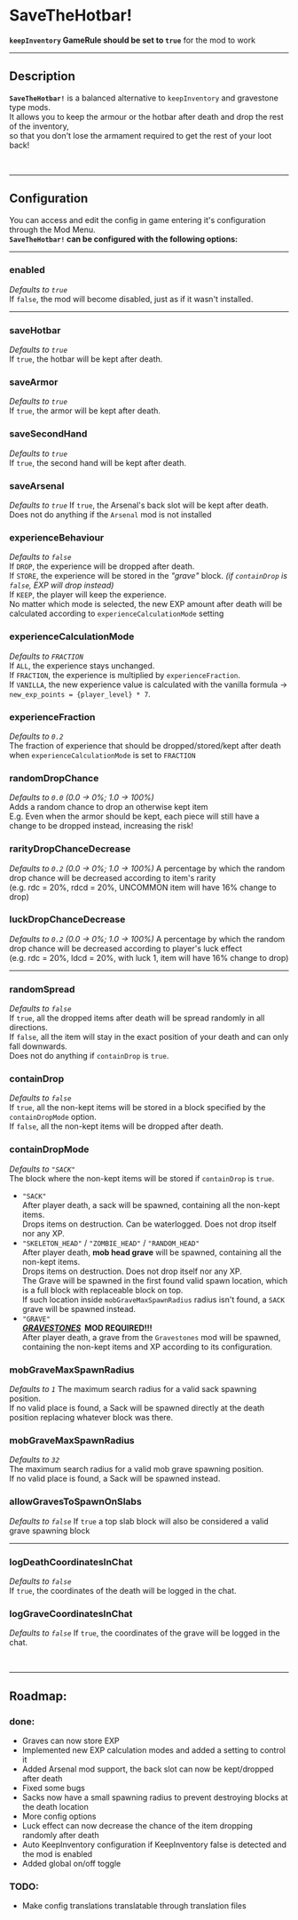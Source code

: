 # SaveTheHotbar!

**`keepInventory` GameRule should be set to `true`** for the mod to work

<hr>

## Description

**`SaveTheHotbar!`** is a balanced alternative to `keepInventory` and gravestone type mods.  
It allows you to keep the armour or the hotbar after death and drop the rest of the inventory,  
so that you don't lose the armament required to get the rest of your loot back!

<br>
<hr>

## Configuration

You can access and edit the config in game entering it's configuration through the Mod Menu.  
**`SaveTheHotbar!` can be configured with the following options:**

<hr>

### enabled

*Defaults to `true`*  
If `false`, the mod will become disabled, just as if it wasn't installed.

<hr>


### saveHotbar

*Defaults to `true`*  
If `true`, the hotbar will be kept after death.

### saveArmor

*Defaults to `true`*  
If `true`, the armor will be kept after death.

### saveSecondHand

*Defaults to `true`*  
If `true`, the second hand will be kept after death.


### saveArsenal

*Defaults to `true`*
If `true`, the Arsenal's back slot will be kept after death.  
Does not do anything if the `Arsenal` mod is not installed


### experienceBehaviour

*Defaults to `false`*  
If `DROP`, the experience will be dropped after death.  
If `STORE`, the experience will be stored in the *"grave"* block. *(if `containDrop` is `false`, EXP will drop instead)*  
If `KEEP`, the player will keep the experience.  
No matter which mode is selected, the new EXP amount after death will be calculated according to `experienceCalculationMode` setting

### experienceCalculationMode

*Defaults to `FRACTION`*  
If `ALL`, the experience stays unchanged.  
If `FRACTION`, the experience is multiplied by `experienceFraction`.  
If `VANILLA`, the new experience value is calculated with the vanilla formula -> `new_exp_points = {player_level} * 7`.

### experienceFraction

*Defaults to `0.2`*  
The fraction of experience that should be dropped/stored/kept after death when `experienceCalculationMode` is set to `FRACTION`


### randomDropChance

*Defaults to `0.0` (0.0 -> 0%; 1.0 -> 100%)*  
Adds a random chance to drop an otherwise kept item  
E.g. Even when the armor should be kept, each piece will still have a change to be dropped instead, increasing the risk!

### rarityDropChanceDecrease

*Defaults to `0.2` (0.0 -> 0%; 1.0 -> 100%)*
A percentage by which the random drop chance will be decreased according to item's rarity  
(e.g. rdc = 20%, rdcd = 20%, UNCOMMON item will have 16% change to drop)

### luckDropChanceDecrease

*Defaults to `0.2` (0.0 -> 0%; 1.0 -> 100%)*
A percentage by which the random drop chance will be decreased according to player's luck effect  
(e.g. rdc = 20%, ldcd = 20%, with luck 1, item will have 16% change to drop)

<hr>


### randomSpread

*Defaults to `false`*  
If `true`, all the dropped items after death will be spread randomly in all directions.  
If `false`, all the item will stay in the exact position of your death and can only fall downwards.  
Does not do anything if `containDrop` is `true`.

### containDrop

*Defaults to `false`*  
If `true`, all the non-kept items will be stored in a block specified by the `containDropMode` option.  
If `false`, all the non-kept items will be dropped after death.

### containDropMode

*Defaults to `"SACK"`*  
The block where the non-kept items will be stored if `containDrop` is `true`.
- `"SACK"`  
  After player death, a sack will be spawned, containing all the non-kept items.  
  Drops items on destruction. Can be waterlogged. Does not drop itself nor any XP.
- `"SKELETON_HEAD"` / `"ZOMBIE_HEAD"` / `"RANDOM_HEAD"`   
  After player death, **mob head grave** will be spawned, containing all the non-kept items.  
  Drops items on destruction. Does not drop itself nor any XP.  
  The Grave will be spawned in the first found valid spawn location, which is a full block with replaceable block on top.  
  If such location inside `mobGraveMaxSpawnRadius` radius isn't found, a `SACK` grave will be spawned instead.
- `"GRAVE"`  
  __**[*GRAVESTONES*](https://modrinth.com/mod/pneumono_gravestones)&nbsp; MOD REQUIRED!!!**__  
  After player death, a grave from the `Gravestones` mod will be spawned,  
  containing the non-kept items and XP according to its configuration.

### mobGraveMaxSpawnRadius
*Defaults to `1`*
The maximum search radius for a valid sack spawning position.  
If no valid place is found, a Sack will be spawned directly at the death position replacing whatever block was there.

### mobGraveMaxSpawnRadius

*Defaults to `32`*  
The maximum search radius for a valid mob grave spawning position.  
If no valid place is found, a Sack will be spawned instead.

### allowGravesToSpawnOnSlabs

*Defaults to `false`*
If `true` a top slab block will also be considered a valid grave spawning block

<hr>


### logDeathCoordinatesInChat

*Defaults to `false`*  
If `true`, the coordinates of the death will be logged in the chat.

### logGraveCoordinatesInChat

*Defaults to `false`*
If `true`, the coordinates of the grave will be logged in the chat.

<br>
<hr>

## Roadmap:

### done:

- Graves can now store EXP
- Implemented new EXP calculation modes and added a setting to control it
- Added Arsenal mod support, the back slot can now be kept/dropped after death
- Fixed some bugs
- Sacks now have a small spawning radius to prevent destroying blocks at the death location
- More config options
- Luck effect can now decrease the chance of the item dropping randomly after death
- Auto KeepInventory configuration if KeepInventory false is detected and the mod is enabled
- Added global on/off toggle

### TODO:

- Make config translations translatable through translation files